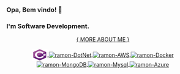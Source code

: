 ### Opa, Bem vindo! 👋
### I'm Software Development. 

<div align="center">
  <a href="https://www.linkedin.com/in/ramon-diogo-yy92m8d30/">
  { MORE ABOUT ME }
</div>
<div style="display: inline_block" align="center"><br>
  <img align="center" alt="ramon-Csharp" height="30" width="40" src="https://raw.githubusercontent.com/devicons/devicon/master/icons/csharp/csharp-original.svg">
  <img align="center" alt="ramon-DotNet" height="30" width="40" src="https://cdn.jsdelivr.net/gh/devicons/devicon/icons/dotnetcore/dotnetcore-original.svg" />
  <img align="center" alt="ramon-AWS"    height="30" width="40" src="https://pics.freeicons.io/uploads/icons/png/18181230061536126577-64.png"/>
  <img align="center" alt="ramon-Docker"    height="30" width="40" src="https://pics.freeicons.io/uploads/icons/png/8467612941536233213-64.png"/>  
  <img align="center" alt="ramon-MongoDB"   height="30" width="40" src="https://pics.freeicons.io/uploads/icons/png/1888890291551942128-64.png"/>
  <img align="center" alt="ramon-Mysql" height="30" width="40" src="https://cdn.jsdelivr.net/gh/devicons/devicon/icons/mysql/mysql-original.svg" />
  <img align="center" alt="ramon-Azure"  height="30" whidth="40"src="https://cdn.jsdelivr.net/gh/devicons/devicon/icons/azure/azure-original.svg" />
  </div>
<br>
